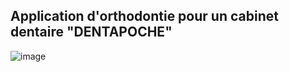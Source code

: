 ## Application d'orthodontie pour un cabinet dentaire "DENTAPOCHE"

![image](https://github.com/LdwgL/Orthalis-Application/assets/38038952/9d957700-b4e7-4fbb-b7e0-24886b8df73b)
